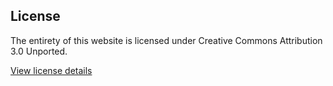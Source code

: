 ## License
The entirety of this website is licensed under Creative Commons Attribution 3.0 Unported.

[View license details](http://creativecommons.org/licenses/by/3.0/)
